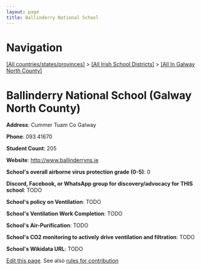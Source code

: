 ```yaml
---
layout: page
title: Ballinderry National School
---
```

# Navigation

[[All countries/states/provinces]](../../..) > [[All Irish School Districts]](../..) > [[All In Galway North County]](..)

# Ballinderry National School (Galway North County)

**Address**: Cummer Tuam Co Galway

**Phone**: 093 41670

**Student Count**: 205

**Website**: <http://www.ballinderryns.ie>

**School's overall airborne virus protection grade (0-5)**: 0

**Discord, Facebook, or WhatsApp group for discovery/advocacy for THIS school**: TODO

**School's policy on Ventilation**: TODO

**School's Ventilation Work Completion**: TODO

**School's Air-Purification**: TODO

**School's CO2 monitoring to actively drive ventilation and filtration**: TODO

**School's Wikidata URL**: TODO


[Edit this page](https://github.com/ventilate-schools/Ireland/edit/main/./Galway_North_County/Ballinderry_National_School.md). See also [rules for contribution](../../../contribution-rules/)